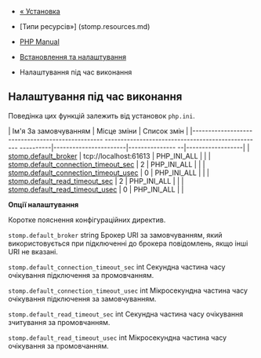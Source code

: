 - [« Установка](stomp.installation.md)
- [Типи ресурсів»] (stomp.resources.md)

- [PHP Manual](index.md)
- [Встановлення та налаштування](stomp.setup.md)
- Налаштування під час виконання

## Налаштування під час виконання

Поведінка цих функцій залежить від установок `php.ini`.

| Ім'я За замовчуванням | Місце зміни | Список змін |
|------------------------------------------------- -------------------------------------------------- ----------|-----------------------|--------------- --|------------------|
| [stomp.default_broker](stomp.configuration.md#ini.stomp.default-broker) | tcp://localhost:61613 | PHP_INI_ALL | |
| [stomp.default_connection_timeout_sec](stomp.configuration.md#ini.stomp.default-connection-timeout-sec) | 2 | PHP_INI_ALL | |
| [stomp.default_connection_timeout_usec](stomp.configuration.md#ini.stomp.default-connection-timeout-usec) | 0 | PHP_INI_ALL | |
| [stomp.default_read_timeout_sec](stomp.configuration.md#ini.stomp.default-read-timeout-sec) | 2 | PHP_INI_ALL | |
| [stomp.default_read_timeout_usec](stomp.configuration.md#ini.stomp.default-read-timeout-usec) | 0 | PHP_INI_ALL | |

**Опції налаштування**

Коротке пояснення конфігураційних директив.

`stomp.default_broker` string
Брокер URI за замовчуванням, який використовується при підключенні до брокера
повідомлень, якщо інші URI не вказані.

`stomp.default_connection_timeout_sec` int
Секундна частина часу очікування підключення за промовчанням.

`stomp.default_connection_timeout_usec` int
Мікросекундна частина часу очікування підключення за замовчуванням.

`stomp.default_read_timeout_sec` int
Секундна частина часу очікування зчитування за промовчанням.

`stomp.default_read_timeout_usec` int
Мікросекундна частина часу очікування за промовчанням.
